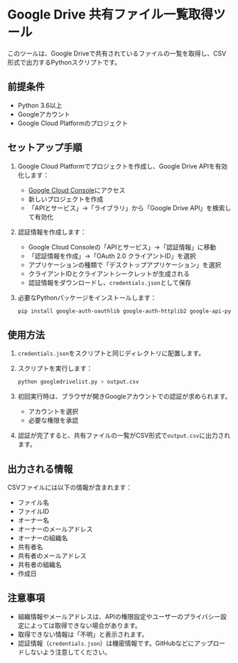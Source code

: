 # Google Drive 共有ファイル一覧取得ツール

このツールは、Google Driveで共有されているファイルの一覧を取得し、CSV形式で出力するPythonスクリプトです。

## 前提条件

- Python 3.6以上
- Googleアカウント
- Google Cloud Platformのプロジェクト

## セットアップ手順

1. Google Cloud Platformでプロジェクトを作成し、Google Drive APIを有効化します：
   - [Google Cloud Console](https://console.cloud.google.com/)にアクセス
   - 新しいプロジェクトを作成
   - 「APIとサービス」→「ライブラリ」から「Google Drive API」を検索して有効化

2. 認証情報を作成します：
   - Google Cloud Consoleの「APIとサービス」→「認証情報」に移動
   - 「認証情報を作成」→「OAuth 2.0 クライアントID」を選択
   - アプリケーションの種類で「デスクトップアプリケーション」を選択
   - クライアントIDとクライアントシークレットが生成される
   - 認証情報をダウンロードし、`credentials.json`として保存

3. 必要なPythonパッケージをインストールします：
   ```bash
   pip install google-auth-oauthlib google-auth-httplib2 google-api-python-client
   ```

## 使用方法

1. `credentials.json`をスクリプトと同じディレクトリに配置します。

2. スクリプトを実行します：
   ```bash
   python googledrivelist.py > output.csv
   ```

3. 初回実行時は、ブラウザが開きGoogleアカウントでの認証が求められます。
   - アカウントを選択
   - 必要な権限を承認

4. 認証が完了すると、共有ファイルの一覧がCSV形式で`output.csv`に出力されます。

## 出力される情報

CSVファイルには以下の情報が含まれます：
- ファイル名
- ファイルID
- オーナー名
- オーナーのメールアドレス
- オーナーの組織名
- 共有者名
- 共有者のメールアドレス
- 共有者の組織名
- 作成日

## 注意事項

- 組織情報やメールアドレスは、APIの権限設定やユーザーのプライバシー設定によっては取得できない場合があります。
- 取得できない情報は「不明」と表示されます。
- 認証情報（`credentials.json`）は機密情報です。GitHubなどにアップロードしないよう注意してください。
